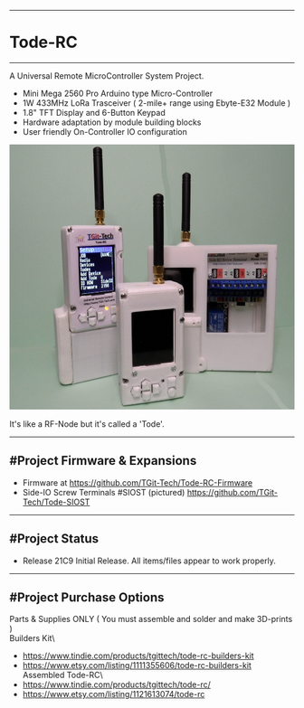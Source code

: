 -----------------------------------------------------------------------------------
# Tode-RC
-----------------------------------------------------------------------------------
A Universal Remote MicroController System Project.

- Mini Mega 2560 Pro Arduino type Micro-Controller
- 1W 433MHz LoRa Trasceiver ( 2-mile+ range using Ebyte-E32 Module )
- 1.8" TFT Display and 6-Button Keypad
- Hardware adaptation by module building blocks
- User friendly On-Controller IO configuration

<img src="./pics/Final.JPG" height="469" width="660">

It's like a RF-Node but it's called a 'Tode'.

-----------------------------------------------------------------------------------
#Project Firmware & Expansions
-----------------------------------------------------------------------------------
- Firmware at https://github.com/TGit-Tech/Tode-RC-Firmware
- Side-IO Screw Terminals #SIOST (pictured) https://github.com/TGit-Tech/Tode-SIOST

-----------------------------------------------------------------------------------
#Project Status
-----------------------------------------------------------------------------------
- Release 21C9
Initial Release.  All items/files appear to work properly.

-----------------------------------------------------------------------------------
#Project Purchase Options
-----------------------------------------------------------------------------------
Parts & Supplies ONLY ( You must assemble and solder and make 3D-prints )\
Builders Kit\
- https://www.tindie.com/products/tgittech/tode-rc-builders-kit
- https://www.etsy.com/listing/1111355606/tode-rc-builders-kit
\
Assembled Tode-RC\
- https://www.tindie.com/products/tgittech/tode-rc/
- https://www.etsy.com/listing/1121613074/tode-rc
